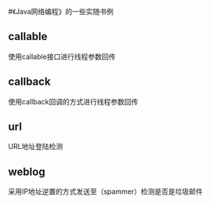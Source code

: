 #《Java网络编程》的一些实随书例

## callable
使用callable接口进行线程参数回传

## callback
使用callback回调的方式进行线程参数回传

## url
URL地址登陆检测

## weblog
采用IP地址逆置的方式发送至（spammer）检测是否是垃圾邮件